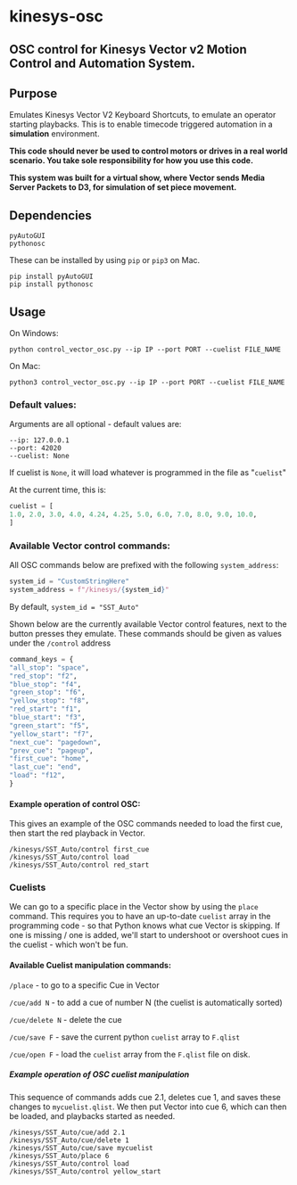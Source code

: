# kinesys-osc
## OSC control for Kinesys Vector v2 Motion Control and Automation System.

## Purpose
Emulates Kinesys Vector V2 Keyboard Shortcuts, to emulate an operator starting playbacks. This is to enable timecode triggered automation in a **simulation** environment.

**This code should never be used to control motors or drives in a real world scenario. You take sole responsibility for how you use this code.**

**This system was built for a virtual show, where Vector sends Media Server Packets to D3, for simulation of set piece movement.**

## Dependencies
```
pyAutoGUI
pythonosc
```

These can be installed by using `pip` or `pip3` on Mac.
```
pip install pyAutoGUI
pip install pythonosc
```
## Usage
On Windows:
```
python control_vector_osc.py --ip IP --port PORT --cuelist FILE_NAME
```

On Mac:
```
python3 control_vector_osc.py --ip IP --port PORT --cuelist FILE_NAME
```

### Default values:
Arguments are all optional - default values are:
```
--ip: 127.0.0.1
--port: 42020
--cuelist: None
```

If cuelist is `None`, it will load whatever is programmed in the file as "`cuelist`"

At the current time, this is:
```python
cuelist = [
1.0, 2.0, 3.0, 4.0, 4.24, 4.25, 5.0, 6.0, 7.0, 8.0, 9.0, 10.0,
]
```

### Available Vector control commands:
All OSC commands below are prefixed with the following `system_address`:
```python
system_id = "CustomStringHere"
system_address = f"/kinesys/{system_id}"
```
By default, `system_id = "SST_Auto"`

Shown below are the currently available Vector control features, next to the button presses they emulate.
These commands should be given as values under the `/control` address
```python
command_keys = {
"all_stop": "space",
"red_stop": "f2",
"blue_stop": "f4",
"green_stop": "f6",
"yellow_stop": "f8",
"red_start": "f1",
"blue_start": "f3",
"green_start": "f5",
"yellow_start": "f7",
"next_cue": "pagedown",
"prev_cue": "pageup",
"first_cue": "home",
"last_cue": "end",
"load": "f12",
}
```

#### Example operation of control OSC:
This gives an example of the OSC commands needed to load the first cue, then start the red playback in Vector.
```
/kinesys/SST_Auto/control first_cue
/kinesys/SST_Auto/control load
/kinesys/SST_Auto/control red_start
```

### Cuelists
We can go to a specific place in the Vector show by using the `place` command.
This requires you to have an up-to-date `cuelist` array in the programming code - so that Python knows what cue Vector is skipping.
If one is missing / one is added, we'll start to undershoot or overshoot cues in the cuelist - which won't be fun.

#### Available Cuelist manipulation commands:
`/place` - to go to a specific Cue in Vector

`/cue/add N` - to add a cue of number N (the cuelist is automatically sorted)

`/cue/delete N` - delete the cue

`/cue/save F` - save the current python `cuelist` array to `F.qlist`

`/cue/open F` - load the `cuelist` array from the `F.qlist` file on disk.

##### Example operation of OSC cuelist manipulation
This sequence of commands adds cue 2.1, deletes cue 1, and saves these changes to `mycuelist.qlist`.
We then put Vector into cue 6, which can then be loaded, and playbacks started as needed.
```
/kinesys/SST_Auto/cue/add 2.1
/kinesys/SST_Auto/cue/delete 1
/kinesys/SST_Auto/cue/save mycuelist
/kinesys/SST_Auto/place 6
/kinesys/SST_Auto/control load
/kinesys/SST_Auto/control yellow_start
```

